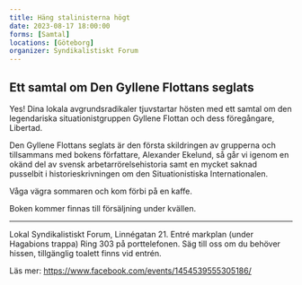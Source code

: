 ```yaml
---
title: Häng stalinisterna högt
date: 2023-08-17 18:00:00
forms: [Samtal]
locations: [Göteborg]
organizer: Syndikalistiskt Forum
---
```

## Ett samtal om Den Gyllene Flottans seglats

Yes! Dina lokala avgrundsradikaler tjuvstartar hösten med ett samtal om den legendariska situationistgruppen Gyllene Flottan och dess föregångare, Libertad. 

Den Gyllene Flottans seglats är den första skildringen av grupperna och tillsammans med bokens författare, Alexander Ekelund, så går vi igenom en okänd del av svensk arbetarrörelsehistoria samt en mycket saknad pusselbit i historieskrivningen om den Situationistiska Internationalen. 

Våga vägra sommaren och kom förbi på en kaffe.

Boken kommer finnas till försäljning under kvällen. 

------

Lokal Syndikalistiskt Forum, Linnégatan 21. Entré markplan (under Hagabions trappa) Ring 303 på porttelefonen.
Säg till oss om du behöver hissen, tillgänglig toalett finns vid entrén.

Läs mer: https://www.facebook.com/events/1454539555305186/
